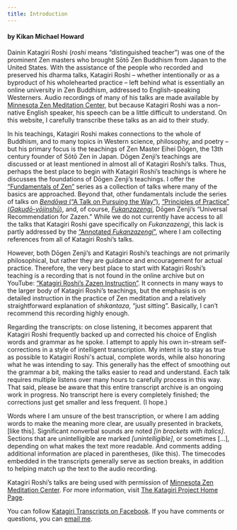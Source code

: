 ```yaml
---
title: Introduction
---
```


#### by Kikan Michael Howard

Dainin Katagiri Roshi (*roshi* means “distinguished teacher”) was one of the prominent Zen masters who brought Sōtō Zen Buddhism from Japan to the United States. With the assistance of the people who recorded and preserved his dharma talks, Katagiri Roshi – whether intentionally or as a byproduct of his wholehearted practice – left behind what is essentially an online university in Zen Buddhism, addressed to English-speaking Westerners. Audio recordings of many of his talks are made available by [Minnesota Zen Meditation Center](https://www.mnzencenter.org/audio-archive-project.html), but because Katagiri Roshi was a non-native English speaker, his speech can be a little difficult to understand. On this website, I carefully transcribe these talks as an aid to their study. 

In his teachings, Katagiri Roshi makes connections to the whole of Buddhism, and to many topics in Western science, philosophy, and poetry – but his primary focus is the teachings of Zen Master Eihei Dōgen, the 13th century founder of Sōtō Zen in Japan. Dōgen Zenji’s teachings are discussed or at least mentioned in almost all of Katagiri Roshi’s talks. Thus, perhaps the best place to begin with Katagiri Roshi’s teachings is where he discusses the foundations of Dōgen Zenji’s teachings. I offer the [“Fundamentals of Zen”](fundamentals) series as a collection of talks where many of the basics are approached. Beyond that, other fundamentals include the series of talks on [*Bendōwa* (“A Talk on Pursuing the Way”)](bendowa), [“Principles of Practice” (*Gakudō-yōjinshū*)](principles-of-practice), and, of course, [*Fukanzazengi*](fukanzazengi), Dōgen Zenji’s “Universal Recommendation for Zazen.” While we do not currently have access to all the talks that Katagiri Roshi gave specifically on *Fukanzazengi*, this lack is partly addressed by the [“Annotated *Fukanzazengi*”](annotated-fukanzazengi), where I am collecting references from all of Katagiri Roshi’s talks.

However, both Dōgen Zenji’s and Katagiri Roshi’s teachings are not primarily philosophical, but rather they are guidance and encouragement for actual practice. Therefore, the very best place to start with Katagiri Roshi’s teaching is a recording that is not found in the online archive but on YouTube: [“Katagiri Roshi’s Zazen Instruction”](https://katagiritranscripts.net/zazen-instruction). It connects in many ways to the larger body of Katagiri Roshi’s teachings, but the emphasis is on detailed instruction in the practice of Zen meditation and a relatively straightforward explanation of *shikantaza*, “just sitting”. Basically, I can’t recommend this recording highly enough.

Regarding the transcripts: on close listening, it becomes apparent that Katagiri Roshi frequently backed up and corrected his choice of English words and grammar as he spoke. I attempt to apply his own in-stream self-corrections in a style of intelligent transcription. My intent is to stay as true as possible to Katagiri Roshi's actual, complete words, while also honoring what he was intending to say. This generally has the effect of smoothing out the grammar a bit, making the talks easier to read and understand. Each talk requires multiple listens over many hours to carefully process in this way. That said, please be aware that this entire transcript archive is an ongoing work in progress. No transcript here is every completely finished; the corrections just get smaller and less frequent. (I hope.)

Words where I am unsure of the best transcription, or where I am adding words to make the meaning more clear, are usually presented in brackets, [like this]. Significant nonverbal sounds are noted *[in brackets with italics]*. Sections that are unintelligible are marked *[unintelligible]*, or sometimes [...], depending on what makes the text more readable. And comments adding additional information are placed in parentheses, (like this). The timecodes embedded in the transcripts generally serve as section breaks, in addition to helping match up the text to the audio recording.

Katagiri Roshi’s talks are being used with permission of [Minnesota Zen Meditation Center](https://www.mnzencenter.org). For more information, visit [The Katagiri Project Home Page](https://www.mnzencenter.org/katagiri-project.html).

You can follow [Katagiri Transcripts on Facebook](https://www.facebook.com/KatagiriTranscripts). If you have comments or questions, you can [email me](mailto:michaelhoward@mac.com).
